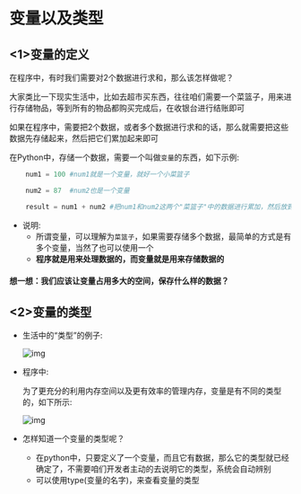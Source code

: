 # 变量以及类型

## <1>变量的定义

在程序中，有时我们需要对2个数据进行求和，那么该怎样做呢？

大家类比一下现实生活中，比如去超市买东西，往往咱们需要一个菜篮子，用来进行存储物品，等到所有的物品都购买完成后，在收银台进行结账即可

如果在程序中，需要把2个数据，或者多个数据进行求和的话，那么就需要把这些数据先存储起来，然后把它们累加起来即可

在Python中，存储一个数据，需要一个叫做`变量`的东西，如下示例:

```python
    num1 = 100 #num1就是一个变量，就好一个小菜篮子

    num2 = 87  #num2也是一个变量

    result = num1 + num2 #把num1和num2这两个"菜篮子"中的数据进行累加，然后放到 result变量中

```

- 说明:
  - 所谓变量，可以理解为`菜篮子`，如果需要存储多个数据，最简单的方式是有多个变量，当然了也可以使用一个
  - **程序就是用来处理数据的，而变量就是用来存储数据的**

#### 想一想：我们应该让变量占用多大的空间，保存什么样的数据？

## <2>变量的类型

- 生活中的“类型”的例子:

  ![img](/Img/01-%E7%AC%AC1%E5%A4%A9-16.jpg)

- 程序中:

  为了更充分的利用内存空间以及更有效率的管理内存，变量是有不同的类型的，如下所示:

  ![img](/Img/01-%E7%AC%AC1%E5%A4%A9-17.png)

- 怎样知道一个变量的类型呢？

  - 在python中，只要定义了一个变量，而且它有数据，那么它的类型就已经确定了，不需要咱们开发者主动的去说明它的类型，系统会自动辨别
  - 可以使用type(变量的名字)，来查看变量的类型